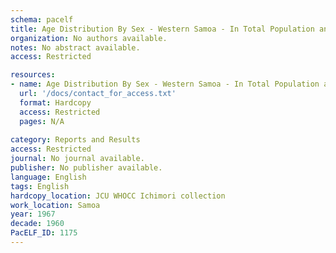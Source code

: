 ```yaml
---
schema: pacelf
title: Age Distribution By Sex - Western Samoa - In Total Population and in the Pre-and Post- Treatment Samples of the Filariasis Control Campaign 1964 -65 and 1967
organization: No authors available.
notes: No abstract available.
access: Restricted

resources:
- name: Age Distribution By Sex - Western Samoa - In Total Population and in the Pre-and Post- Treatment Samples of the Filariasis Control Campaign 1964 -65 and 1967
  url: '/docs/contact_for_access.txt'
  format: Hardcopy
  access: Restricted
  pages: N/A
 
category: Reports and Results
access: Restricted
journal: No journal available.
publisher: No publisher available. 
language: English 
tags: English 
hardcopy_location: JCU WHOCC Ichimori collection
work_location: Samoa
year: 1967
decade: 1960
PacELF_ID: 1175
---
```

